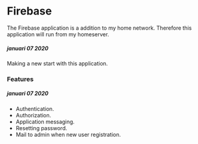 # Firebase

The Firebase application is a addition to my home network. Therefore this application will run from my homeserver.

##### januari 07 2020
Making a new start with this application.

### Features
##### januari 07 2020
* Authentication.
* Authorization.
* Application messaging.
* Resetting password.
* Mail to admin when new user registration.